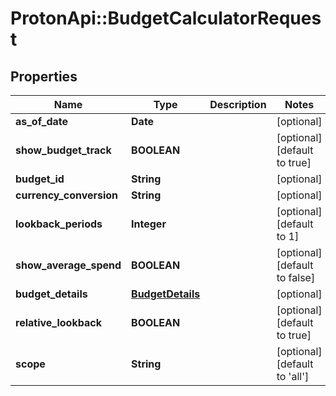 # ProtonApi::BudgetCalculatorRequest

## Properties
Name | Type | Description | Notes
------------ | ------------- | ------------- | -------------
**as_of_date** | **Date** |  | [optional] 
**show_budget_track** | **BOOLEAN** |  | [optional] [default to true]
**budget_id** | **String** |  | [optional] 
**currency_conversion** | **String** |  | [optional] 
**lookback_periods** | **Integer** |  | [optional] [default to 1]
**show_average_spend** | **BOOLEAN** |  | [optional] [default to false]
**budget_details** | [**BudgetDetails**](BudgetDetails.md) |  | [optional] 
**relative_lookback** | **BOOLEAN** |  | [optional] [default to true]
**scope** | **String** |  | [optional] [default to &#39;all&#39;]


